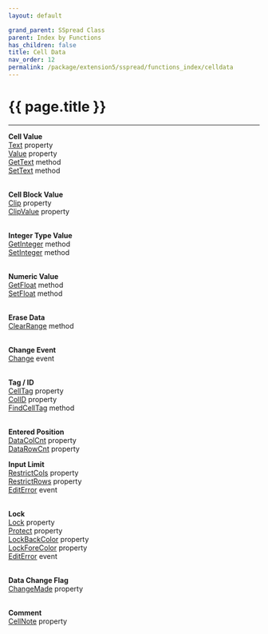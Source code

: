 ```yaml
---
layout: default

grand_parent: SSpread Class
parent: Index by Functions
has_children: false
title: Cell Data
nav_order: 12
permalink: /package/extension5/sspread/functions_index/celldata
---
```

# {{ page.title }}
---

**Cell Value**<br>
[Text](/package/extension5/sspread/properties/text) property<br>
[Value](/package/extension5/sspread/properties/value) property<br>
[GetText](/package/extension5/sspread/methods/gettext) method<br>
[SetText](/package/extension5/sspread/methods/settext) method<br><br>

**Cell Block Value**<br>
[Clip](/package/extension5/sspread/properties/clip) property<br>
[ClipValue](/package/extension5/sspread/properties/clipvalue) property<br><br>

**Integer Type Value**<br>
[GetInteger](/package/extension5/sspread/methods/getinteger) method<br>
[SetInteger](/package/extension5/sspread/properties/setinteger) method<br><br>

**Numeric Value**<br>
[GetFloat](/package/extension5/sspread/methods/getfloat) method<br>
[SetFloat](/package/extension5/sspread/methods/setfloat) method<br><br>

**Erase Data**<br>
[ClearRange](/package/extension5/sspread/methods/clearrange) method<br><br>

**Change Event**<br>
[Change](/package/extension5/sspread/events/change) event<br><br>

**Tag / ID**<br>
[CellTag](/package/extension5/sspread/properties/CellTag) property<br>
[ColID](/package/extension5/sspread/properties/ColID) property<br>
[FindCellTag](/package/extension5/sspread/methods/FindCellTag) method<br><br>

**Entered Position**<br>
[DataColCnt](/package/extension5/sspread/properties/DataColCnt) property<br>
[DataRowCnt](/package/extension5/sspread/properties/DataRowCnt) property<br>

**Input Limit**<br>
[RestrictCols](/package/extension5/sspread/properties/RestrictCols) property<br>
[RestrictRows](/package/extension5/sspread/properties/RestrictRows) property<br>
[EditError](/package/extension5/sspread/events/editerror) event<br><br>

**Lock**<br>
[Lock](/package/extension5/sspread/properties/lock) property<br>
[Protect](/package/extension5/sspread/properties/protect) property<br>
[LockBackColor](/package/extension5/sspread/properties/lockbackcolor) property<br>
[LockForeColor](/package/extension5/sspread/properties/lockforecolor) property<br>
[EditError](/package/extension5/sspread/events/editerror) event<br><br>

**Data Change Flag**<br>
[ChangeMade](/package/extension5/sspread/properties/changemade) property<br><br>

**Comment**<br>
[CellNote](/package/extension5/sspread/properties/cellnote) property<br><br>
